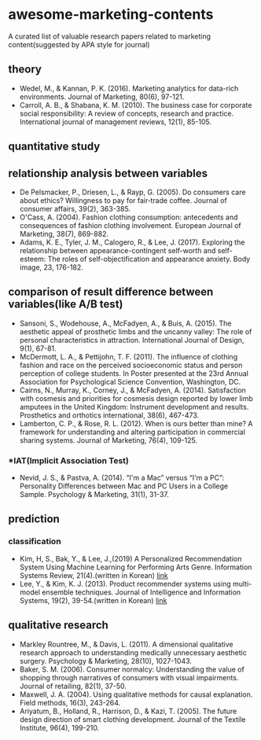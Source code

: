 # awesome-marketing-contents
A curated list of valuable research papers related to marketing content(suggested by APA style for journal)

## theory

- Wedel, M., & Kannan, P. K. (2016). Marketing analytics for data-rich environments. Journal of Marketing, 80(6), 97-121.
- Carroll, A. B., & Shabana, K. M. (2010). The business case for corporate social responsibility: A review of concepts, research and practice. International journal of management reviews, 12(1), 85-105.



## quantitative study

## relationship analysis between variables
- De Pelsmacker, P., Driesen, L., & Rayp, G. (2005). Do consumers care about ethics? Willingness to pay for fair‐trade coffee. Journal of consumer affairs, 39(2), 363-385.
- O'Cass, A. (2004). Fashion clothing consumption: antecedents and consequences of fashion clothing involvement. European Journal of Marketing, 38(7), 869-882.
- Adams, K. E., Tyler, J. M., Calogero, R., & Lee, J. (2017). Exploring the relationship between appearance-contingent self-worth and self-esteem: The roles of self-objectification and appearance anxiety. Body image, 23, 176-182.

## comparison of result difference between variables(like A/B test)

- Sansoni, S., Wodehouse, A., McFadyen, A., & Buis, A. (2015). The aesthetic appeal of prosthetic limbs and the uncanny valley: The role of personal characteristics in attraction. International Journal of Design, 9(1), 67-81.
- McDermott, L. A., & Pettijohn, T. F. (2011). The influence of clothing fashion and race on the perceived socioeconomic status and person perception of college students. In Poster presented at the 23rd Annual Association for Psychological Science Convention, Washington, DC.
- Cairns, N., Murray, K., Corney, J., & McFadyen, A. (2014). Satisfaction with cosmesis and priorities for cosmesis design reported by lower limb amputees in the United Kingdom: Instrument development and results. Prosthetics and orthotics international, 38(6), 467-473.
- Lamberton, C. P., & Rose, R. L. (2012). When is ours better than mine? A framework for understanding and altering participation in commercial sharing systems. Journal of Marketing, 76(4), 109-125.

### *IAT(Implicit Association Test)

- Nevid, J. S., & Pastva, A. (2014). “I'm a Mac” versus “I'm a PC”: Personality Differences between Mac and PC Users in a College Sample. Psychology & Marketing, 31(1), 31-37.

## prediction
### classification

- Kim, H, S., Bak, Y., & Lee, J.,(2019) A Personalized Recommendation System Using Machine Learning for Performing Arts Genre. Information Systems Review, 21(4).(written in Korean) [link](https://www.earticle.net/Article/A365413)
- Lee, Y., & Kim, K. J. (2013). Product recommender systems using multi-model ensemble techniques. Journal of Intelligence and Information Systems, 19(2), 39-54.(written in Korean) [link](http://ocean.kisti.re.kr/downfile/volume/kiiss/JJSHBB/2013/v19n2/JJSHBB_2013_v19n2_39.pdf)


## qualitative research
- Markley Rountree, M., & Davis, L. (2011). A dimensional qualitative research approach to understanding medically unnecessary aesthetic surgery. Psychology & Marketing, 28(10), 1027-1043.
- Baker, S. M. (2006). Consumer normalcy: Understanding the value of shopping through narratives of consumers with visual impairments. Journal of retailing, 82(1), 37-50.
- Maxwell, J. A. (2004). Using qualitative methods for causal explanation. Field methods, 16(3), 243-264.
- Ariyatum, B., Holland, R., Harrison, D., & Kazi, T. (2005). The future design direction of smart clothing development. Journal of the Textile Institute, 96(4), 199-210.
